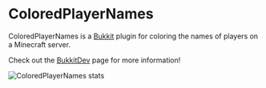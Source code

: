 # ColoredPlayerNames

ColoredPlayerNames is a [Bukkit](//bukkit.org/) plugin for coloring the names of players on a Minecraft server.

Check out the [BukkitDev](//dev.bukkit.org/projects/ColoredPlayerNames) page for more information!

![ColoredPlayerNames stats](https://bstats.org/signatures/bukkit/ColoredPlayerNames.svg)
